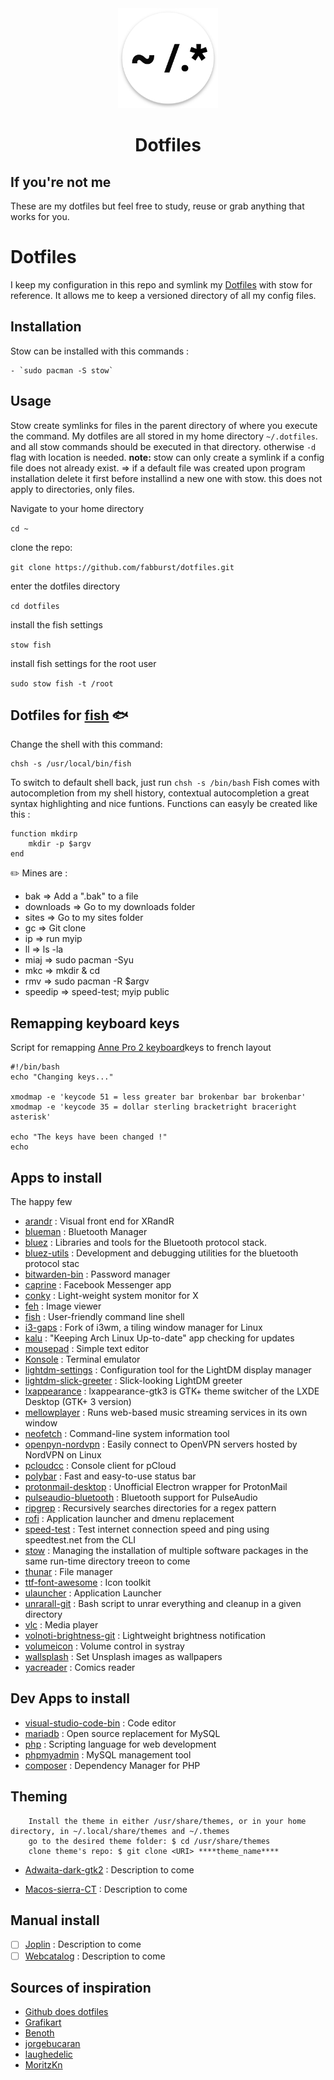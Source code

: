 
<p align="center"><br><br> <img src="https://github.com/fabburst/dotfiles/blob/master/Fab's%20dotfiles.png"width="160px"> </p>

<h1 align="center"> Dotfiles </h1> 

<!-- -->
## If you're not me  
These are my dotfiles but feel free to study, reuse or grab anything that works for you. 

<!-- -->
# Dotfiles

I keep my configuration in this repo and symlink my [Dotfiles](https://wiki.archlinux.org/index.php/Dotfiles) with stow for reference.
It allows me to keep a versioned directory of all my config files. 

<!-- -->
## Installation
Stow can be installed with this commands :
```
- `sudo pacman -S stow`
```
<!-- -->
## Usage

Stow create symlinks for files in the parent directory of where you execute the command. My dotfiles are all stored in my home directory `~/.dotfiles`. and all stow commands should be executed in that directory. otherwise `-d` flag with location is needed.
**note:** stow can only create a symlink if a config file does not already exist. 
=> if a default file was created upon program installation delete it first before installind a new one with stow. this does not apply to directories, only files.

Navigate to your home directory

`cd ~`

clone the repo:

`git clone https://github.com/fabburst/dotfiles.git`

enter the dotfiles directory

`cd dotfiles`

install the fish settings

`stow fish`

install fish settings for the root user

`sudo stow fish -t /root`
<!-- -->
## Dotfiles for [fish](http://fish.sh) :fish:

Change the shell with this command:

	chsh -s /usr/local/bin/fish

To switch to default shell back, just run `chsh -s /bin/bash`
Fish comes with autocompletion from my shell history, contextual autocompletion a great syntax highlighting and nice funtions.
Functions can easyly be created like this :

```fish
function mkdirp
    mkdir -p $argv
end
```
:pencil2: Mines are :
- bak => Add a ".bak" to a file
- downloads => Go to my downloads folder
- sites => Go to my sites folder
- gc => Git clone
- ip => run myip
- ll => ls -la 
- miaj => sudo pacman -Syu
- mkc => mkdir & cd
- rmv => sudo pacman -R $argv
- speedip => speed-test; myip public
<!-- -->
## Remapping keyboard keys

Script for remapping [Anne Pro 2 keyboard](http://en.obins.net/anne-pro2)keys to french layout
```
#!/bin/bash
echo "Changing keys..."

xmodmap -e 'keycode 51 = less greater bar brokenbar bar brokenbar'
xmodmap -e 'keycode 35 = dollar sterling bracketright braceright asterisk'

echo "The keys have been changed !"
echo
```
<!-- -->
## Apps to install
The happy few
- [arandr](https://aur.archlinux.org/packages/arandr-git/) : Visual front end for XRandR
- [blueman](https://aur.archlinux.org/packages/blueman-git/) : Bluetooth Manager
- [bluez](https://aur.archlinux.org/packages/bluez-git/) : Libraries and tools for the Bluetooth protocol stack.
- [bluez-utils](https://#) : Development and debugging utilities for the bluetooth protocol stac
- [bitwarden-bin](https://aur.archlinux.org/packages/bitwarden-bin/) : Password manager
- [caprine](https://github.com/sindresorhus/caprine) : Facebook Messenger app
- [conky](https://github.com/brndnmtthws/conky) : Light-weight system monitor for X
- [feh](https://github.com/derf/feh) : Image viewer
- [fish](https://github.com/fish-shell/fish-shell) : User-friendly command line shell 
- [i3-gaps](https://github.com/Airblader/i3) : Fork of i3wm, a tiling window manager for Linux
- [kalu](https://github.com/jjk-jacky/kalu) : "Keeping Arch Linux Up-to-date" app checking for updates
- [mousepad](https://github.com/codebrainz/mousepad) : Simple text editor
- [Konsole](https://github.com/KDE/konsole) : Terminal emulator
- [lightdm-settings](https://github.com/linuxmint/lightdm-settings) : Configuration tool for the LightDM display manager
- [lightdm-slick-greeter](https://github.com/linuxmint/slick-greeter) : Slick-looking LightDM greeter
- [lxappearance](https://www.archlinux.org/packages/community/x86_64/lxappearance-gtk3/) : lxappearance-gtk3 is GTK+ theme switcher of the LXDE Desktop (GTK+ 3 version)
- [mellowplayer](https://github.com/ColinDuquesnoy/MellowPlayer/releases) : Runs web-based music streaming services in its own window
- [neofetch](https://github.com/dylanaraps/neofetch) : Command-line system information tool
- [openpyn-nordvpn](https://github.com/jotyGill/openpyn-nordvpn) : Easily connect to OpenVPN servers hosted by NordVPN on Linux
- [pcloudcc](https://github.com/pcloudcom/console-client/tree/master/pCloudCC) : Console client for pCloud
- [polybar](https://github.com/jaagr/polybar) : Fast and easy-to-use status bar
- [protonmail-desktop](https://github.com/protonmail-desktop/application) : Unofficial Electron wrapper for ProtonMail
- [pulseaudio-bluetooth](https://www.archlinux.org/packages/extra/x86_64/pulseaudio-bluetooth/) : Bluetooth support for PulseAudio
- [ripgrep](https://github.com/BurntSushi/ripgrep) : Recursively searches directories for a regex pattern
- [rofi](https://github.com/DaveDavenport/rofi) : Application launcher and dmenu replacement
- [speed-test](https://github.com/sindresorhus/speed-test) : Test internet connection speed and ping using speedtest.net from the CLI
- [stow](https://www.gnu.org/software/stow/manual/stow.html) : Managing the installation of multiple software packages in the same run-time directory treeon to come
- [thunar](https://github.com/xfce-mirror/thunar) : File manager
- [ttf-font-awesome](https://github.com/FortAwesome/Font-Awesome) : Icon toolkit
- [ulauncher](https://github.com/Ulauncher/Ulauncher) : Application Launcher
- [unrarall-git](https://github.com/arfoll/unrarall) : Bash script to unrar everything and cleanup in a given directory
- [vlc](https://github.com/videolan/vlc) : Media player
- [volnoti-brightness-git](https://github.com/jukil/volnoti-brightness) : Lightweight brightness notification
- [volumeicon](https://github.com/Maato/volumeicon) : Volume control in systray
- [wallsplash](https://github.com/filalex77/wallsplash/) : Set Unsplash images as wallpapers
- [yacreader](https://github.com/YACReader/yacreader) : Comics reader
<!-- -->
## Dev Apps to install

- [visual-studio-code-bin](https://aur.archlinux.org/packages/visual-studio-code-bin) : Code editor
- [mariadb](https://github.com/MariaDB) : Open source replacement for MySQL
- [php](https://github.com/php) : Scripting language for web development
- [phpmyadmin](https://github.com/phpmyadmin) : MySQL management tool
- [composer](https://github.com/composer/composer) : Dependency Manager for PHP
<!-- -->
## Theming
```
    Install the theme in either /usr/share/themes, or in your home directory, in ~/.local/share/themes and ~/.themes
    go to the desired theme folder: $ cd /usr/share/themes
    clone theme's repo: $ git clone <URI> ****theme_name****
```
- [Adwaita-dark-gtk2](https://github.com/axxapy/Adwaita-dark-gtk2) : Description to come

- [Macos-sierra-CT](https://github.com/zayronxio/Macos-sierra-CT2) : Description to come

<!-- -->
## Manual install

- [ ] [Joplin](https://joplin.cozic.net/) : Description to come
- [ ] [Webcatalog](https://getwebcatalog.com/) : Description to come
<!-- -->
## Sources of inspiration
- [Github does dotfiles](http://dotfiles.github.io/)
- [Grafikart](https://github.com/grafikart/dotfiles)
- [Benoth](https://github.com/Benoth/dotfiles)
- [jorgebucaran](https://github.com/jorgebucaran/fish-shell-cookbook)
- [laughedelic](https://github.com/laughedelic/fish)
- [MoritzKn](https://github.com/MoritzKn/fish-functions)

